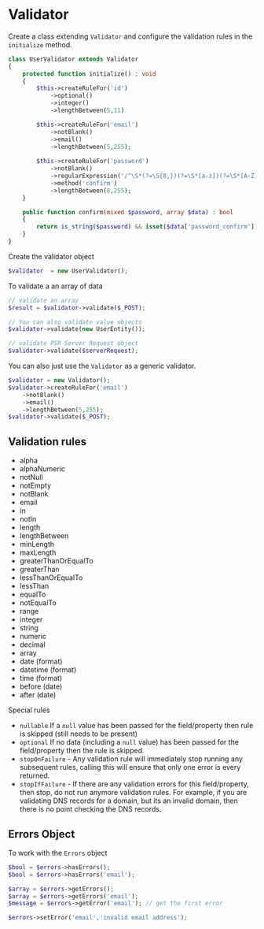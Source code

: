 # Validator

Create a class extending `Validator` and configure the validation rules in the `initialize` method.

```php
class UserValidator extends Validator
{
    protected function initialize() : void 
    {
        $this->createRuleFor('id')
            ->optional() 
            ->integer() 
            ->lengthBetween(5,11)

        $this->createRuleFor('email')
            ->notBlank()
            ->email()
            ->lengthBetween(5,255);
        
        $this->createRuleFor('password')
            ->notBlank()
            ->regularExpression('/^\S*(?=\S{8,})(?=\S*[a-z])(?=\S*[A-Z])(?=\S*[\d])\S*$/');
            ->method('confirm')
            ->lengthBetween(8,255);
    }

    public function confirm(mixed $password, array $data) : bool 
    {
        return is_string($password) && isset($data['password_confirm']) && $password === $data['password_confirm'];
    }
}
```

Create the validator object

```php
$validator  = new UserValidator();
```

To validate a an array of data

```php
// validate an array
$result = $validator->validate($_POST);

// You can also validate value objects
$validator->validate(new UserEntity());

// validate PSR Server Request object
$validator->validate($serverRequest);
```

You can also just use the `Validator` as a generic validator.

```php
$validator = new Validator();
$validator->createRuleFor('email')
    ->notBlank()
    ->email()
    ->lengthBetween(5,255);
$validator->validate($_POST);
```


## Validation rules

- alpha
- alphaNumeric
- notNull
- notEmpty
- notBlank
- email
- in
- notIn
- length
- lengthBetween
- minLength
- maxLength
- greaterThanOrEqualTo
- greaterThan
- lessThanOrEqualTo
- lessThan
- equalTo
- notEqualTo
- range
- integer
- string
- numeric
- decimal
- array
- date (format)
- datetime (format)
- time (format)
- before (date)
- after  (date)

Special rules

- `nullable` If a `null` value has been passed for the field/property then rule is skipped (still needs to be present)
- `optional` If no data (including a `null` value) has been passed for the field/property then the rule is skipped.
- `stopOnFailure` - Any validation rule will immediately stop running any subsequent rules, calling this will ensure that only one error is every returned.
- `stopIfFailure` - If there are any validation errors for this field/property, then stop, do not run anymore validation rules. For example, if you are validating DNS records for a domain, but its an invalid domain, then there is no point checking the DNS records.


## Errors Object

To work with the `Errors` object

```php
$bool = $errors->hasErrors();
$bool = $errors->hasErrors('email');

$array = $errors->getErrors();
$array = $errors->getErrors('email');
$message = $errors->getError('email'); // get the first error

$errors->setError('email','invalid email address');
```
